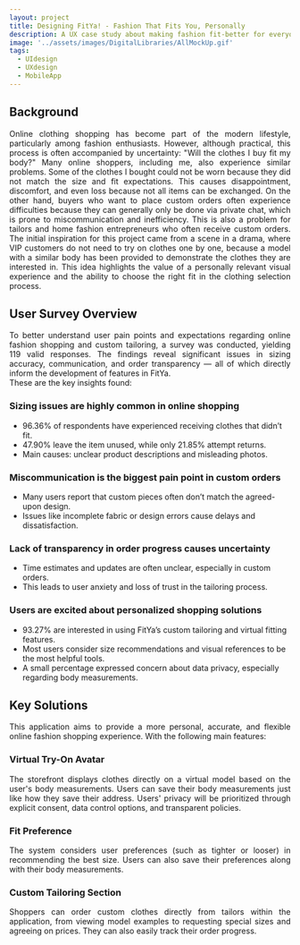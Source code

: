 ```yaml
---
layout: project
title: Designing FitYa! - Fashion That Fits You, Personally
description: A UX case study about making fashion fit-better for everyone.
image: '../assets/images/DigitalLibraries/AllMockUp.gif'
tags:
  - UIdesign
  - UXdesign
  - MobileApp
---
```


## Background
<div style="text-align: justify;">
  Online clothing shopping has become part of the modern lifestyle, particularly among fashion enthusiasts. However, although practical, this process is often accompanied by uncertainty: "Will the clothes I buy fit my body?"
Many online shoppers, including me, also experience similar problems. Some of the clothes I bought could not be worn because they did not match the size and fit expectations. This causes disappointment, discomfort, and even loss because not all items can be exchanged.
On the other hand, buyers who want to place custom orders often experience difficulties because they can generally only be done via private chat, which is prone to miscommunication and inefficiency. This is also a problem for tailors and home fashion entrepreneurs who often receive custom orders.
The initial inspiration for this project came from a scene in a drama, where VIP customers do not need to try on clothes one by one, because a model with a similar body has been provided to demonstrate the clothes they are interested in. This idea highlights the value of a personally relevant visual experience and the ability to choose the right fit in the clothing selection process.
</div>

## User Survey Overview
<div style="text-align: justify;">
To better understand user pain points and expectations regarding online fashion shopping and custom tailoring, a survey was conducted, yielding 119 valid responses. The findings reveal significant issues in sizing accuracy, communication, and order transparency — all of which directly inform the development of features in FitYa. </div>
These are the key insights found:

### Sizing issues are highly common in online shopping
- 96.36% of respondents have experienced receiving clothes that didn’t fit.
- 47.90% leave the item unused, while only 21.85% attempt returns.
- Main causes: unclear product descriptions and misleading photos.

### Miscommunication is the biggest pain point in custom orders
- Many users report that custom pieces often don’t match the agreed-upon design.
- Issues like incomplete fabric or design errors cause delays and dissatisfaction.

### Lack of transparency in order progress causes uncertainty
- Time estimates and updates are often unclear, especially in custom orders.
- This leads to user anxiety and loss of trust in the tailoring process.

### Users are excited about personalized shopping solutions
- 93.27% are interested in using FitYa’s custom tailoring and virtual fitting features.
- Most users consider size recommendations and visual references to be the most helpful tools.
- A small percentage expressed concern about data privacy, especially regarding body measurements.

## Key Solutions
<div style="text-align: justify;">
This application aims to provide a more personal, accurate, and flexible online fashion shopping experience. With the following main features:</div>

### Virtual Try-On Avatar
<div style="text-align: justify;">
The storefront displays clothes directly on a virtual model based on the user's body measurements. Users can save their body measurements just like how they save their address. Users' privacy will be prioritized through explicit consent, data control options, and transparent policies.</div>

### Fit Preference
<div style="text-align: justify;">
The system considers user preferences (such as tighter or looser) in recommending the best size. Users can also save their preferences along with their body measurements.</div>

### Custom Tailoring Section
<div style="text-align: justify;">
Shoppers can order custom clothes directly from tailors within the application, from viewing model examples to requesting special sizes and agreeing on prices. They can also easily track their order progress.</div>
